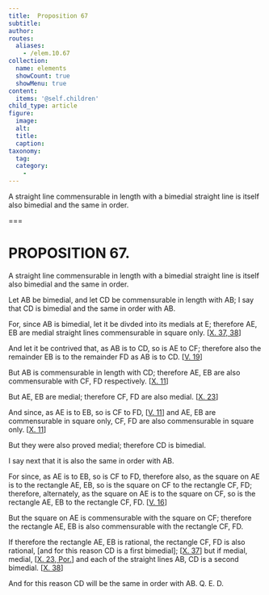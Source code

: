 ```yaml
---
title:  Proposition 67
subtitle: 
author:
routes:
  aliases:
    - /elem.10.67
collection:
  name: elements
  showCount: true
  showMenu: true
content:
  items: '@self.children'
child_type: article
figure:
  image:
  alt:
  title:
  caption:
taxonomy:
  tag:
  category:
    - 
---
```


<p><hi rend="ital">A straight line commensurable in length with a bimedial straight line is itself also bimedial and the same in order</hi>. </p>

===

<h1>PROPOSITION 67.</h1>
<p><span class="ital">A straight line commensurable in length with a bimedial straight line is itself also bimedial and the same in order</span>. </p>

<p>Let <span class="ital">AB</span> be bimedial, and let <span class="ital">CD</span> be commensurable in length with <span class="ital">AB</span>; I say that <span class="ital">CD</span> is bimedial and the same in order with <span class="ital">AB</span>. 
      </p>

<p>For, since <span class="ital">AB</span> is bimedial, let it be divded into its medials at <span class="ital">E</span>; <pb n="148"/>therefore <span class="ital">AE</span>, <span class="ital">EB</span> are medial straight lines commensurable in square only. [<a href="/elem.10.37 elem.10.38">X. 37, 38</a>] </p>

<p>And let it be contrived that, as <span class="ital">AB</span> is to <span class="ital">CD</span>, so is <span class="ital">AE</span> to <span class="ital">CF</span>; therefore also the remainder <span class="ital">EB</span> is to the remainder <span class="ital">FD</span> as <span class="ital">AB</span> is to <span class="ital">CD</span>. [<a href="/elem.5.19">V. 19</a>] </p>

<p>But <span class="ital">AB</span> is commensurable in length with <span class="ital">CD</span>; therefore <span class="ital">AE</span>, <span class="ital">EB</span> are also commensurable with <span class="ital">CF</span>, <span class="ital">FD</span> respectively. [<a href="/elem.10.11">X. 11</a>] </p>

<p>But <span class="ital">AE</span>, <span class="ital">EB</span> are medial; therefore <span class="ital">CF</span>, <span class="ital">FD</span> are also medial. [<a href="/elem.10.23">X. 23</a>] </p>

<p>And since, as <span class="ital">AE</span> is to <span class="ital">EB</span>, so is <span class="ital">CF</span> to <span class="ital">FD</span>, [<a href="/elem.5.11">V. 11</a>] and <span class="ital">AE</span>, <span class="ital">EB</span> are commensurable in square only, <span class="ital">CF</span>, <span class="ital">FD</span> are also commensurable in square only. [<a href="/elem.10.11">X. 11</a>] </p>

<p>But they were also proved medial; therefore <span class="ital">CD</span> is bimedial. </p>

<p>I say next that it is also the same in order with <span class="ital">AB</span>. </p>

<p>For since, as <span class="ital">AE</span> is to <span class="ital">EB</span>, so is <span class="ital">CF</span> to <span class="ital">FD</span>, therefore also, as the square on <span class="ital">AE</span> is to the rectangle <span class="ital">AE</span>, <span class="ital">EB</span>, so is the square on <span class="ital">CF</span> to the rectangle <span class="ital">CF</span>, <span class="ital">FD</span>; therefore, alternately, as the square on <span class="ital">AE</span> is to the square on <span class="ital">CF</span>, so is the rectangle <span class="ital">AE</span>, <span class="ital">EB</span> to the rectangle <span class="ital">CF</span>, <span class="ital">FD</span>. [<a href="/elem.5.16">V. 16</a>] </p>

<p>But the square on <span class="ital">AE</span> is commensurable with the square on <span class="ital">CF</span>; therefore the rectangle <span class="ital">AE</span>, <span class="ital">EB</span> is also commensurable with the rectangle <span class="ital">CF</span>, <span class="ital">FD</span>. </p>

<p>If therefore the rectangle <span class="ital">AE</span>, <span class="ital">EB</span> is rational, the rectangle <span class="ital">CF</span>, <span class="ital">FD</span> is also rational, [and for this reason <span class="ital">CD</span> is a first bimedial]; [<a href="/elem.10.37">X. 37</a>] but if medial, medial, [<a href="/elem.10.23.p.1">X. 23, Por.</a>] and each of the straight lines <span class="ital">AB</span>, <span class="ital">CD</span> is a second bimedial. [<a href="/elem.10.38">X. 38</a>] </p>

<p>And for this reason <span class="ital">CD</span> will be the same in order with <span class="ital">AB</span>. Q. E. D.</p>
